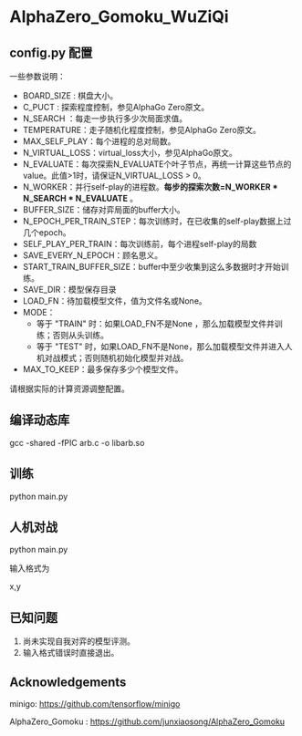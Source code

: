 # AlphaZero_Gomoku_WuZiQi

##  config.py 配置

一些参数说明：

- BOARD_SIZE : 棋盘大小。
- C_PUCT : 探索程度控制，参见AlphaGo Zero原文。
- N_SEARCH ：每走一步执行多少次局面求值。
- TEMPERATURE：走子随机化程度控制，参见AlphaGo Zero原文。
- MAX_SELF_PLAY：每个进程的总对局数。
- N_VIRTUAL_LOSS：virtual_loss大小，参见AlphaGo原文。
- N_EVALUATE：每次探索N_EVALUATE个叶子节点，再统一计算这些节点的value。此值>1时，请保证N_VIRTUAL_LOSS > 0。
- N_WORKER：并行self-play的进程数。**每步的探索次数=N_WORKER * N_SEARCH * N_EVALUATE** 。
- BUFFER_SIZE：储存对弈局面的buffer大小。
- N_EPOCH_PER_TRAIN_STEP：每次训练时，在已收集的self-play数据上过几个epoch。
- SELF_PLAY_PER_TRAIN：每次训练前，每个进程self-play的局数
- SAVE_EVERY_N_EPOCH：顾名思义。
- START_TRAIN_BUFFER_SIZE：buffer中至少收集到这么多数据时才开始训练。
- SAVE_DIR：模型保存目录
- LOAD_FN：待加载模型文件，值为文件名或None。
- MODE：
  - 等于 "TRAIN" 时：如果LOAD_FN不是None ，那么加载模型文件并训练；否则从头训练。
  - 等于 "TEST" 时，如果LOAD_FN不是None，那么加载模型文件并进入人机对战模式；否则随机初始化模型并对战。
- MAX_TO_KEEP：最多保存多少个模型文件。

请根据实际的计算资源调整配置。

## 编译动态库

gcc -shared -fPIC  arb.c -o libarb.so

## 训练

python main.py

## 人机对战

python main.py  

输入格式为 

x,y

## 已知问题

1. 尚未实现自我对弈的模型评测。
2. 输入格式错误时直接退出。

## Acknowledgements

minigo: https://github.com/tensorflow/minigo

AlphaZero_Gomoku : https://github.com/junxiaosong/AlphaZero_Gomoku